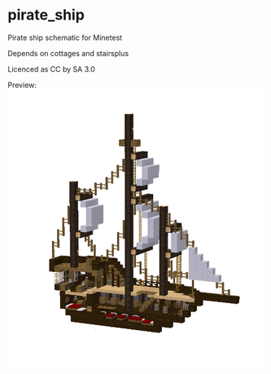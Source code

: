 # pirate_ship
Pirate ship schematic for Minetest

Depends on cottages and stairsplus

Licenced as CC by SA 3.0

Preview:
![Image Pirate ship](https://raw.githubusercontent.com/AspireMint/pirate_ship/master/preview.png)

